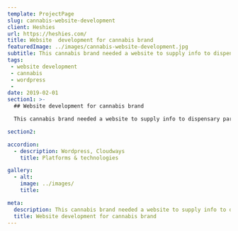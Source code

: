 ```yaml
---
template: ProjectPage
slug: cannabis-website-development
client: Heshies
url: https://heshies.com/
title: Website  development for cannabis brand
featuredImage: ../images/cannabis-website-development.jpg
subtitle: This cannabis brand needed a website to supply info to dispensary partners
tags:
 - website development
 - cannabis
 - wordpress
 -
date: 2019-02-01
section1: >-
  ## Website development for cannabis brand

  This cannabis brand needed a website to supply info to dispensary partners

section2:

accordion:
  - description: Wordpress, Cloudways
    title: Platforms & technologies

gallery:
  - alt:
    image: ../images/
    title:

meta:
  description: This cannabis brand needed a website to supply info to dispensary partners
  title: Website development for cannabis brand
---
```

